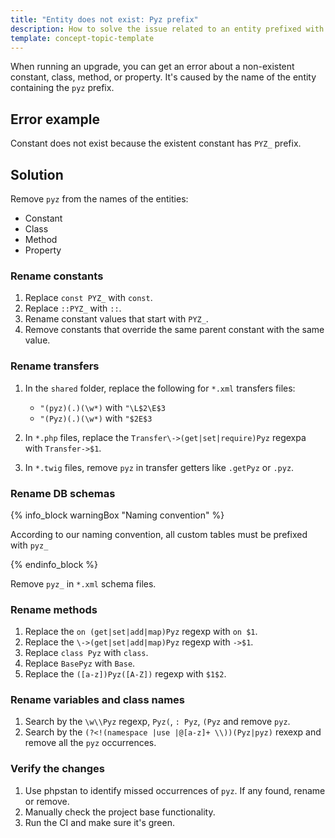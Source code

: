 ```yaml
---
title: "Entity does not exist: Pyz prefix"
description: How to solve the issue related to an entity prefixed with pyz
template: concept-topic-template
---
```


When running an upgrade, you can get an error about a non-existent constant, class, method, or property. It's caused by the name of the entity containing the `pyz` prefix.

## Error example

Constant does not exist because the existent constant has `PYZ_` prefix.

## Solution

Remove `pyz` from the names of the entities:
* Constant
* Class
* Method
* Property

### Rename constants

1. Replace `const PYZ_` with `const`.
2. Replace `::PYZ_` with `::`.
3. Rename constant values that start with `PYZ_`.
4. Remove constants that override the same parent constant with the same value.

### Rename transfers

1. In the `shared` folder, replace the following for `*.xml` transfers files:
   * `"(pyz)(.)(\w*)` with `"\L$2\E$3`
   * `"(Pyz)(.)(\w*)` with `"$2E$3`

2. In `*.php` files, replace the `Transfer\->(get|set|require)Pyz` regexpa with `Transfer->$1`.
3. In `*.twig` files, remove `pyz` in transfer getters like `.getPyz` or `.pyz`.

### Rename DB schemas

{% info_block warningBox "Naming convention" %}

According to our naming convention, all custom tables must be prefixed with `pyz_`

{% endinfo_block %}

Remove `pyz_` in `*.xml` schema files.

### Rename methods

1. Replace the `on (get|set|add|map)Pyz` regexp with `on $1`.
2. Replace the `\->(get|set|add|map)Pyz` regexp with `->$1`.
3. Replace `class Pyz` with `class`.
4. Replace `BasePyz` with `Base`.
5. Replace the `([a-z])Pyz([A-Z])` regexp with `$1$2`.

### Rename variables and class names

1. Search by the `\w\\Pyz` regexp, `Pyz(`, `: Pyz`, `(Pyz` and remove `pyz`.
2. Search by the `(?<!(namespace |use |@[a-z]+ \\))(Pyz|pyz)` rexexp and remove all the  `pyz` occurrences.

### Verify the changes

1. Use phpstan to identify missed occurrences of `pyz`.
  If any found, rename or remove.
2. Manually check the project base functionality.
3. Run the CI and make sure it's green.
